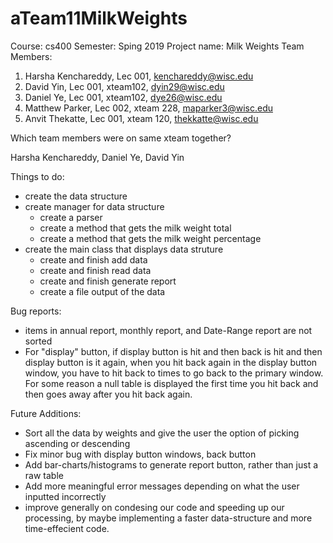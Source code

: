 # aTeam11MilkWeights

Course: cs400
Semester: Sping 2019
Project name: Milk Weights
Team Members:
1. Harsha Kenchareddy, Lec 001, kenchareddy@wisc.edu
2. David Yin, Lec 001, xteam102, dyin29@wisc.edu
3. Daniel Ye, Lec 001, xteam102, dye26@wisc.edu
4. Matthew Parker, Lec 002, xteam 228, maparker3@wisc.edu
5. Anvit Thekatte, Lec 001, xteam 120, thekkatte@wisc.edu

Which team members were on same xteam together?

Harsha Kenchareddy, Daniel Ye, David Yin

Things to do:
 - create the data structure
 - create manager for data structure
      - create a parser
      - create a method that gets the milk weight total
      - create a method that gets the milk weight percentage
 - create the main class that displays data struture
      - create and finish add data
      - create and finish read data
      - create and finish generate report
      - create a file output of the data


Bug reports:
 - items in annual report, monthly report, and Date-Range report are not sorted
 - For "display" button, if display button is hit and then back is hit and then display button is it again, when you hit back again in the display button window, you have to hit back to times to go back to the primary window. For some reason a null table is displayed the first time you hit back and then goes away after you hit back again.
 
 Future Additions:
 - Sort all the data by weights and give the user the option of picking ascending or descending
 - Fix minor bug with display button windows, back button
 - Add bar-charts/histograms to generate report button, rather than just a raw table
 - Add more meaningful error messages depending on what the user inputted incorrectly
 - improve generally on condesing our code and speeding up our processing, by maybe implementing a faster data-structure and more time-effecient code.
 
 

 

